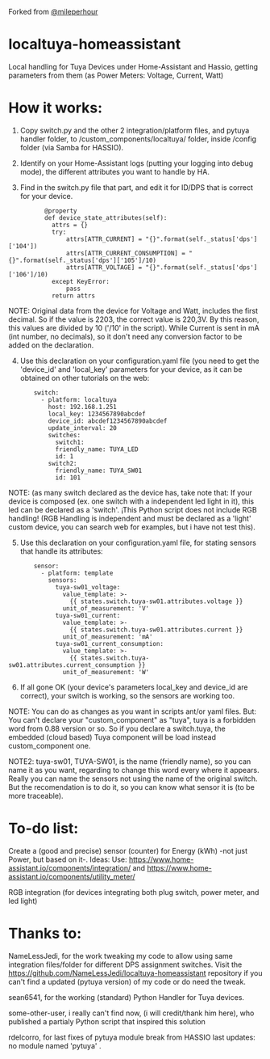 Forked from [@mileperhour](https://github.com/mileperhour/localtuya-homeassistant)


# localtuya-homeassistant

Local handling for Tuya Devices under Home-Assistant and Hassio, getting parameters from them (as Power Meters: Voltage, Current, Watt)

# How it works:

   1. Copy switch.py and the other 2 integration/platform files, and pytuya handler folder, to /custom_components/localtuya/ folder, inside /config folder (via Samba for HASSIO).
   
   2. Identify on your Home-Assistant logs (putting your logging into debug mode), the different attributes you want to handle by HA.

   3. Find in the switch.py file that part, and edit it for ID/DPS that is correct for your device.
```
          @property
          def device_state_attributes(self):
            attrs = {}
            try:
                attrs[ATTR_CURRENT] = "{}".format(self._status['dps']['104'])
                attrs[ATTR_CURRENT_CONSUMPTION] = "{}".format(self._status['dps']['105']/10)
                attrs[ATTR_VOLTAGE] = "{}".format(self._status['dps']['106']/10)
            except KeyError:
                pass
            return attrs
```
   NOTE: Original data from the device for Voltage and Watt, includes the first decimal. So if the value is 2203, the correct value is 220,3V. By this reason, this values are divided by 10 ('/10' in the script). While Current is sent in mA (int number, no decimals), so it don't need any conversion factor to be added on the declaration.

   4. Use this declaration on your configuration.yaml file (you need to get the 'device_id' and 'local_key' parameters for your device, as it can be obtained on other tutorials on the web:
```
       switch:
         - platform: localtuya
           host: 192.168.1.251
           local_key: 1234567890abcdef
           device_id: abcdef1234567890abcdef
           update_interval: 20 
           switches:
             switch1:
             friendly_name: TUYA_LED
             id: 1
           switch2:
             friendly_name: TUYA_SW01
             id: 101
```
   NOTE: (as many switch declared as the device has, take note that: If your device is composed (ex. one switch with a independent led light in it), this led can be declared as a 'switch'. ¡This Python script does not include RGB handling! (RGB Handling is independent and must be declared as a 'light' custom device, you can search web for examples, but i have not test this).
      
   5. Use this declaration on your configuration.yaml file, for stating sensors that handle its attributes:
```   
       sensor:
         - platform: template
           sensors:
             tuya-sw01_voltage:
               value_template: >-
                 {{ states.switch.tuya-sw01.attributes.voltage }}
               unit_of_measurement: 'V' 
             tuya-sw01_current:
               value_template: >-     
                 {{ states.switch.tuya-sw01.attributes.current }}
               unit_of_measurement: 'mA'      
             tuya-sw01_current_consumption:
               value_template: >-
                 {{ states.switch.tuya-sw01.attributes.current_consumption }}
               unit_of_measurement: 'W' 
```               
   6. If all gone OK (your device's parameters local_key and device_id are correct), your switch is working, so the sensors are working too.
   
   NOTE: You can do as changes as you want in scripts ant/or yaml files. But: You can't declare your "custom_component" as "tuya", tuya is a forbidden word from 0.88 version or so. So if you declare a switch.tuya, the embedded (cloud based) Tuya component will be load instead custom_component one.
   
   NOTE2: tuya-sw01, TUYA-SW01, is the name (friendly name), so you can name it as you want, regarding to change this word every where it appears. Really you can name the sensors not using the name of the original switch. But the recomendation is to do it, so you can know what sensor it is (to be more traceable).

# To-do list:

   Create a (good and precise) sensor (counter) for Energy (kWh) -not just Power, but based on it-. 
      Ideas: Use: https://www.home-assistant.io/components/integration/ and https://www.home-assistant.io/components/utility_meter/
   
   RGB integration (for devices integrating both plug switch, power meter, and led light) 

# Thanks to:

NameLessJedi, for the work tweaking my code to allow using same integration files/folder for different DPS assignment switches. Visit the https://github.com/NameLessJedi/localtuya-homeassistant repository if you can't find a updated (pytuya version) of my code or do need the tweak.

sean6541, for the working (standard) Python Handler for Tuya devices.

some-other-user, i really can't find now, (i will credit/thank him here), who published a partialy Python script that inspired this solution
   
rdelcorro, for last fixes of pytuya module break from HASSIO last updates: no module named 'pytuya' .
